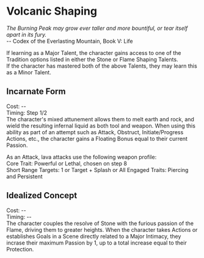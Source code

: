 # Volcanic Shaping

*The Burning Peak may grow ever taller and more bountiful, or tear itself apart in its fury.*  
-- Codex of the Everlasting Mountain, Book V: Life

If learning as a Major Talent, the character gains access to one of the Tradition options listed in either the Stone or Flame Shaping Talents.  
If the character has mastered both of the above Talents, they may learn this as a Minor Talent.

## Incarnate Form
Cost: --    
Timing: Step 1/2  
The character's mixed attunement allows them to melt earth and rock, and wield the resulting infernal liquid as both tool and weapon. When using this ability as part of an attempt such as Attack, Obstruct, Initiate/Progress Actions, etc., the character gains a Floating Bonus equal to their current Passion.

As an Attack, lava attacks use the following weapon profile:  
Core Trait: Powerful or Lethal, chosen on step 8  
Short Range
Targets: 1 or Target + Splash or All Engaged
Traits: Piercing and Persistent

## Idealized Concept
Cost: --   
Timing: --  
The character couples the resolve of Stone with the furious passion of the Flame, driving them to greater heights. When the character takes Actions or establishes Goals in a Scene directly related to a Major Intimacy, they incrase their maximum Passion by 1, up to a total increase equal to their Protection.